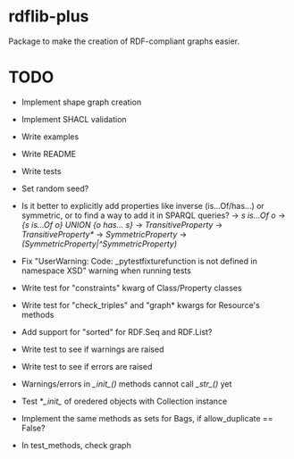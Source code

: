 # rdflib-plus

Package to make the creation of RDF-compliant graphs easier.

# TODO

- Implement shape graph creation
- Implement SHACL validation
- Write examples
- Write README
- Write tests
- Set random seed?
- Is it better to explicitly add properties like inverse (is...Of/has...) or symmetric, or to find a way to add it in SPARQL queries?
-> *s is...Of o* -> *{s is...Of o} UNION {o has... s}*
-> *TransitiveProperty* -> *TransitiveProperty\**
-> *SymmetricProperty* -> *(SymmetricProperty|^SymmetricProperty)*

- Fix "UserWarning: Code: _pytestfixturefunction is not defined in namespace XSD" warning when running tests
- Write test for "constraints" kwarg of Class/Property classes
- Write test for "check_triples" and "graph* kwargs for Resource's methods
- Add support for "sorted" for RDF.Seq and RDF.List?
- Write test to see if warnings are raised
- Write test to see if errors are raised
- Warnings/errors in *\__init__()* methods cannot call *\__str__()* yet
- Test **\__init__* of oredered objects with Collection instance
- Implement the same methods as sets for Bags, if allow_duplicate == False?
- In test_methods, check graph
